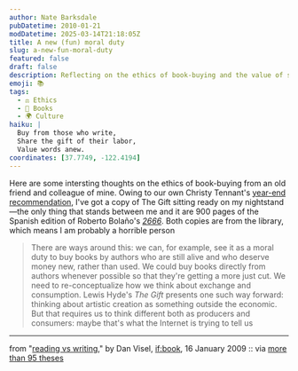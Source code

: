 ```yaml
---
author: Nate Barksdale
pubDatetime: 2010-01-21
modDatetime: 2025-03-14T21:18:05Z
title: A new (fun) moral duty
slug: a-new-fun-moral-duty
featured: false
draft: false
description: Reflecting on the ethics of book-buying and the value of supporting living authors.
emoji: 📚
tags:
  - ⚖️ Ethics
  - 📖 Books
  - 🌍 Culture
haiku: |
  Buy from those who write,  
  Share the gift of their labor,  
  Value words anew.
coordinates: [37.7749, -122.4194]
---
```


Here are some intersting thoughts on the ethics of book-buying from an old friend and colleague of mine. Owing to our own Christy Tennant's [year-end recommendation](http://www.culture-making.com/post/our_year_in_culture_books_movies_and_music_of_2009_part_2), I've got a copy of The Gift sitting ready on my nightstand—the only thing that stands between me and it are 900 pages of the Spanish edition of Roberto Bolaño's _[2666](http://en.wikipedia.org/wiki/2666)_. Both copies are from the library, which means I am probably a horrible person

> There are ways around this: we can, for example, see it as a moral duty to buy books by authors who are still alive and who deserve money new, rather than used. We could buy books directly from authors whenever possible so that they're getting a more just cut. We need to re-conceptualize how we think about exchange and consumption. Lewis Hyde's _The Gift_ presents one such way forward: thinking about artistic creation as something outside the economic. But that requires us to think different both as producers and consumers: maybe that's what the Internet is trying to tell us

---

from "[reading vs writing](http://web.archive.org/web/20130912065141/http://www.futureofthebook.org/blog/archives/2010/01/reading_vs_writing.html)," by Dan Visel, [if:book](http://web.archive.org/web/20130912065141/http://www.futureofthebook.org/blog/archives/2010/01/reading_vs_writing.html), 16 January 2009 :: via [more than 95 theses](http://web.archive.org/web/20111017025217/http://ayjay.tumblr.com/post/345110795/there-are-ways-around-this-we-can-for-example)
